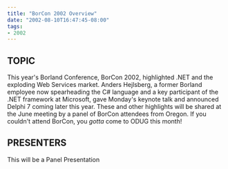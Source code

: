 ```yaml
---
title: "BorCon 2002 Overview"
date: "2002-08-10T16:47:45-08:00"
tags:
- 2002
---
```

## TOPIC ##

This year's Borland Conference, BorCon 2002, highlighted .NET and the exploding Web Services market.  Anders Hejlsberg, a former Borland employee now spearheading the C# language and a key participant of the .NET framework at Microsoft, gave Monday's keynote talk and announced Delphi 7 coming later this year. These and other highlights will be shared at the June meeting by a panel of BorCon attendees from Oregon.  If you couldn't attend BorCon, you *gotta* come to ODUG this month!

## PRESENTERS ##

This will be a Panel Presentation
